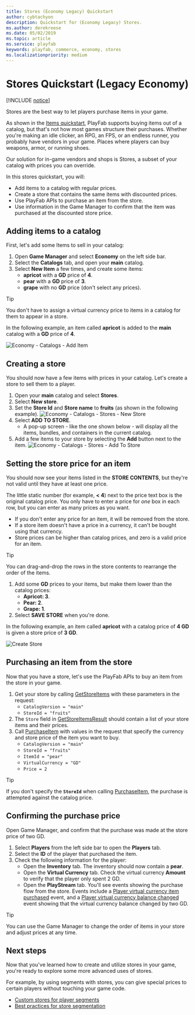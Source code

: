 ```yaml
---
title: Stores (Economy Legacy) Quickstart
author: cybtachyon
description: Quickstart for (Economy Legacy) Stores.
ms.author: derekreese
ms.date: 05/02/2019
ms.topic: article
ms.service: playfab
keywords: playfab, commerce, economy, stores
ms.localizationpriority: medium
---
```


# Stores Quickstart (Legacy Economy)

[!INCLUDE [notice](../../../includes/_economy-deprecation.md)]

Stores are the best way to let players purchase items in your game.

As shown in the [Items quickstart](../items/quickstart.md), PlayFab supports buying items out of a catalog, but that's not how most games structure their purchases. Whether you're making an idle clicker, an RPG, an FPS, or an endless runner, you probably have vendors in your game. Places where players can buy weapons, armor, or running shoes.

Our solution for in-game vendors and shops is Stores, a subset of your catalog with prices you can override.

In this stores quickstart, you will:

* Add items to a catalog with regular prices.
* Create a store that contains the same items with discounted prices.
* Use PlayFab APIs to purchase an item from the store.
* Use information in the Game Manager to confirm that the item was purchased at the discounted store price.  

## Adding items to a catalog

First, let's add some Items to sell in your catalog:

1. Open **Game Manager** and select **Economy** on the left side bar.
1. Select the **Catalogs** tab, and open your **main** catalog.
1. Select **New Item** a few times, and create some items:
    * **apricot** with a **GD** price of **4**.
    * **pear** with a **GD** price of **3**.
    * **grape** with no **GD** price (don't select any prices).

> [!TIP]
> You don't have to assign a virtual currency price to items in a catalog for them to appear in a store.

In the following example, an item called **apricot** is added to the **main** catalog with a **GD** price of **4**.

![Economy - Catalogs - Add Item](../media/tutorials/game-manager-economy-catalogs-add-item.png)

## Creating a store

You should now have a few items with prices in your catalog. Let's create a store to sell them to a player.

1. Open your **main** catalog and select **Stores**.
1. Select **New store**.
1. Set the **Store Id** and **Store name** to **fruits** (as shown in the following example).
    ![Economy - Catalogs - Stores - New Store](../media/tutorials/game-manager-economy-catalogs-stores-new-store.png)
1. Select **ADD TO STORE**.
    * A pop-up screen - like the one shown below - will display all the items, bundles, and containers in the current catalog.
1. Add a few items to your store by selecting the **Add** button next to the item.
    ![Economy - Catalogs - Stores - Add To Store](../media/tutorials/game-manager-economy-catalogs-stores-add-to-store.png)

## Setting the store price for an item

You should now see your items listed in the **STORE CONTENTS**, but they're not valid until they have at least one price.

The little static number (for example, **< 4**) next to the price text box is the original catalog price. You only have to enter a price for *one* box in each row, but you can enter as many prices as you want.

* If you don't enter any price for an item, it will be removed from the store.
* If a store item doesn't have a price in a currency, it can't be bought using that currency.
* Store prices can be higher than catalog prices, and zero is a valid price for an item.

> [!TIP]
> You can drag-and-drop the rows in the store contents to rearrange the order of the items.

1. Add some **GD** prices to your items, but make them lower than the catalog prices:
    * **Apricot: 3**.
    * **Pear: 2**.
    * **Grape: 1**.
2. Select **SAVE STORE** when you're done.

In the following example, an item called **apricot** with a catalog price of **4 GD** is given a store price of **3 GD**.

![Create Store](../media/tutorials/game-manager-economy-catalogs-stores-set-price.png)

## Purchasing an item from the store

Now that you have a store, let's use the PlayFab APIs to buy an item from the store in your game.

1. Get your store by calling [GetStoreItems](xref:titleid.playfabapi.com.client.title-widedatamanagement.getstoreitems) with these parameters in the request:
    * `CatalogVersion = "main"`
    * `StoreId = "fruits"`
2. The `Store` field in [GetStoreItemsResult](xref:titleid.playfabapi.com.client.title-widedatamanagement.getstoreitems#getstoreitemsresult) should contain a list of your store items and their prices.
3. Call [PurchaseItem](xref:titleid.playfabapi.com.client.playeritemmanagement.purchaseitem) with values in the request that specify the currency and store price of the item you want to buy.
    * `CatalogVersion = "main"`
    * `StoreId = "fruits"`
    * `ItemId = "pear"`
    * `VirtualCurrency = "GD"`
    * `Price = 2`

> [!TIP]
> If you don't specify the **`StoreId`** when calling [PurchaseItem](xref:titleid.playfabapi.com.client.playeritemmanagement.purchaseitem), the purchase is attempted against the catalog price.

## Confirming the purchase price

Open Game Manager, and confirm that the purchase was made at the store price of two GD.

1. Select **Players** from the left side bar to open the **Players** tab.
2. Select the **ID** of the player that purchased the item.
3. Check the following information for the player:
   * Open the **Inventory** tab. The inventory should now contain a **pear**.
   * Open the **Virtual Currency** tab. Check the virtual currency **Amount** to verify that the player only spent 2 GD.
   * Open the **PlayStream** tab. You'll see events showing the purchase flow from the store. Events include a [Player virtual currency item purchased](../../../api-references/events/player-vc-item-purchased.md) event, and a [Player virtual currency balance changed](../../../api-references/events/player-virtual-currency-balance-changed.md) event showing that the virtual currency balance changed by two GD.

> [!TIP]
> You can use the Game Manager to change the order of items in your store and adjust prices at any time.

## Next steps

Now that you've learned how to create and utilize stores in your game, you're ready to explore some more advanced uses of stores.

For example, by using segments with stores, you can give special prices to certain players without touching your game code.

* [Custom stores for player segments](../tutorials/custom-stores-for-player-segments.md)
* [Best practices for store segmentation](../tutorials/best-practices-for-store-segmentation.md)
